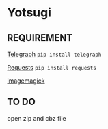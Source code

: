 # Yotsugi


## REQUIREMENT
  [Telegraph](https://github.com/python273/telegraph) `pip install telegraph`
  
  [Requests](https://github.com/psf/requests) `pip install requests`
  
  [imagemagick](https://imagemagick.org/script/download.php)
  

## TO DO
  open zip and cbz file
